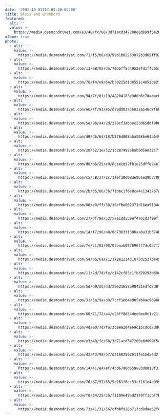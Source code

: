 ```yaml
---
date: '2003-10-01T12:00:20-05:00'
title: Blois and Chambord
featured:
  alt: ''
  value: >-
    https://media.desmondrivet.com/e3/48/fc/68/3d71acd347200e8d899f5e20dd438ed10fc759611e3554bb8fa385cd.jpg
album: true
photo:
  - alt: ''
    value: >-
      https://media.desmondrivet.com/71/f5/b6/d9/99b1b02263872b3d65ff926ac50203bdcc623ec07f4f4c53558d4040.jpg
  - alt: ''
    value: >-
      https://media.desmondrivet.com/13/e8/05/da/7eb5ff5c4952efd1ffc6517f6db12ba9fecd07b8bffb4ed8c071a536.jpg
  - alt: ''
    value: >-
      https://media.desmondrivet.com/76/f4/e9/6e/ba0225d1d0551c4852de2fe97b2689acce02749c7055c54aba4a7bee.jpg
  - alt: ''
    value: >-
      https://media.desmondrivet.com/94/7f/0f/19/48284183e3d0b6c78aeac6515d3303e2e8786e39242f89fd5db40a6c.jpg
  - alt: ''
    value: >-
      https://media.desmondrivet.com/66/4f/93/e5/d78dd83a56027a546c7f6bc73a9e5a412a608a26ad5edce3458ebd77.jpg
  - alt: ''
    value: >-
      https://media.desmondrivet.com/5e/96/a4/2d/278cf3abbac23d65ddf8b6c589f714339f21c0efcd819c689355264b.jpg
  - alt: ''
    value: >-
      https://media.desmondrivet.com/d9/d6/6d/18/b876d808aba868be61a549c36b7071d58cf6c74495ebf0360dec4496.jpg
  - alt: ''
    value: >-
      https://media.desmondrivet.com/20/32/1e/52/1c287992ebab805e032c71d18ce6fad626a2500bbfecccb5ae842c06.jpg
  - alt: ''
    value: >-
      https://media.desmondrivet.com/d0/b6/25/e0/8ceece52fb1e25dffe24e7162d29f7e0c2d4021f302fbd4850f0c344.jpg
  - alt: ''
    value: >-
      https://media.desmondrivet.com/c5/58/37/2c/1fef30c083e961e29b370034f908f82e944361e3a1322f608b4d1f4e.jpg
  - alt: ''
    value: >-
      https://media.desmondrivet.com/2b/65/6b/36/71bbc1f6e8ca4e13427b7a4dff183b137eb2c239e9f7048bfa1ff521.jpg
  - alt: ''
    value: >-
      https://media.desmondrivet.com/80/e0/ff/38/16cfbe062371d16ea5184430d915e1ad8d61fe8269169e79c8415890.jpg
  - alt: ''
    value: >-
      https://media.desmondrivet.com/27/df/98/53/57a1dd559ef4761d3f99f7bce6e52e68261bdfaba30dba1e750c13e2.jpg
  - alt: ''
    value: >-
      https://media.desmondrivet.com/14/f7/96/a8/8d736331306aa8a31b374bc86620b88d82758b15216f3a4d7eb4b266.jpg
  - alt: ''
    value: >-
      https://media.desmondrivet.com/7e/c1/03/98/02baab077696ff7dc0a7f2f25e957fe11f5f72b32e6a645a622a7cea.jpg
  - alt: ''
    value: >-
      https://media.desmondrivet.com/54/e6/6a/71/172e121431875d2527de456e5591aaf8265592dc3f29b4acf024fa1b.jpg
  - alt: ''
    value: >-
      https://media.desmondrivet.com/11/2d/7d/fe/c142cf83c1fbd20293d69e049d53457ad80d6d05f315e92471c979a0.jpg
  - alt: ''
    value: >-
      https://media.desmondrivet.com/5d/d9/d6/dd/29e21658b90421edfd7d8f1a66f21c721860c34321717435dcdbde94.jpg
  - alt: ''
    value: >-
      https://media.desmondrivet.com/31/5a/9a/d8/7ccf1e64e905ab0ac96988c4651967057f306355c15bdeef523e7dad.jpg
  - alt: ''
    value: >-
      https://media.desmondrivet.com/60/71/72/a4/c23ff8d34dee0ee0c1c21f23e21ec4c1518564801a9bb163b18f3700.jpg
  - alt: ''
    value: >-
      https://media.desmondrivet.com/4d/ed/7d/fa/3ceea204e69d1bcdcd7dd626a3b7ebdca61280c1dbe34e44f18fe1d6.jpg
  - alt: ''
    value: >-
      https://media.desmondrivet.com/e3/48/fc/68/3d71acd347200e8d899f5e20dd438ed10fc759611e3554bb8fa385cd.jpg
  - alt: ''
    value: >-
      https://media.desmondrivet.com/d2/43/98/b7/d51602562611fe1bda4d2fbb17a3ed5c766e03708905dbebe2b09ed9.jpg
  - alt: ''
    value: >-
      https://media.desmondrivet.com/14/41/e4/ef/4dd6790d659883d0018f31c5904c4f9640576d11afbddc70ccb6eb7a.jpg
  - alt: ''
    value: >-
      https://media.desmondrivet.com/76/87/97/65/5e261f8ec53cf161e4e999e23606aeb418757facba312d934d2682e8.jpg
  - alt: ''
    value: >-
      https://media.desmondrivet.com/f0/34/25/ab/f1109e49ad2179ff1cbf7baab0295e1a8facdf0671bc41ead22ca277.jpg
  - alt: ''
    value: >-
      https://media.desmondrivet.com/73/41/31/66/cfbbf918b713cd9dae62fc652c0bb05c9906e5c23d96ce0b152d41f6.jpg
---
```



